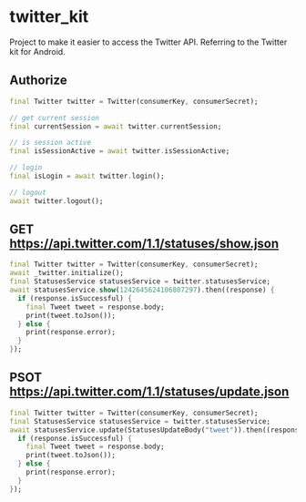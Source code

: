 # twitter_kit

Project to make it easier to access the Twitter API.
Referring to the Twitter kit for Android.

## Authorize
  ```dart
  final Twitter twitter = Twitter(consumerKey, consumerSecret);

  // get current session
  final currentSession = await twitter.currentSession;

  // is session active
  final isSessionActive = await twitter.isSessionActive;

  // login
  final isLogin = await twitter.login();

  // logout
  await twitter.logout();
  ```

## GET https://api.twitter.com/1.1/statuses/show.json
  ```dart
  final Twitter twitter = Twitter(consumerKey, consumerSecret);
  await _twitter.initialize();
  final StatusesService statusesService = twitter.statusesService;
  await statusesService.show(1242645624106807297).then((response) {
    if (response.isSuccessful) {
      final Tweet tweet = response.body;
      print(tweet.toJson());
    } else {
      print(response.error);
    }
  });
  ```

## PSOT https://api.twitter.com/1.1/statuses/update.json
  ```dart
  final Twitter twitter = Twitter(consumerKey, consumerSecret);
  final StatusesService statusesService = twitter.statusesService;
  await statusesService.update(StatusesUpdateBody("tweet")).then((response) {
    if (response.isSuccessful) {
      final Tweet tweet = response.body;
      print(tweet.toJson());
    } else {
      print(response.error);
    }
  });
  ```